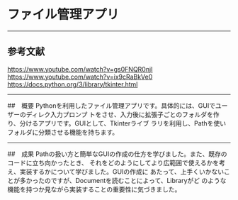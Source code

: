 # ファイル管理アプリ
________________________________________________________________________________
## 参考文献
https://www.youtube.com/watch?v=gs0FNQR0njI
https://www.youtube.com/watch?v=ix9cRaBkVe0
https://docs.python.org/3/library/tkinter.html
________________________________________________________________________________
##　概要
Pythonを利用したファイル管理アプリです。具体的には、GUIでユーザーのディレク入力プロンプ
トをさせ、入力後に拡張子ごとのフォルダを作り、分けるアプリです。GUIとして、Tkinterライブ
ラリを利用し、Pathを使いフォルダに分類させる機能を持ちます。
________________________________________________________________________________
##　成果
Pathの扱い方と簡単なGUIの作成の仕方を学びました。また、既存のコードに立ち向かったとき、
それをどのようにしてより広範囲で使えるかを考え、実装するかについて学びました。GUIの作成に
あたって、上手くいかないことが多かったのですが、Documentを読むことによって、Libraryがど
のような機能を持つか見ながら実装することの重要性に気づきました。
